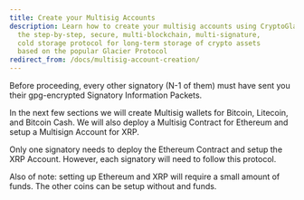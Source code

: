 ```yaml
---
title: Create your Multisig Accounts
description: Learn how to create your multisig accounts using CryptoGlacier,
  the step-by-step, secure, multi-blockchain, multi-signature,
  cold storage protocol for long-term storage of crypto assets
  based on the popular Glacier Protocol
redirect_from: /docs/multisig-account-creation/
---
```


Before proceeding, every other signatory (N-1 of them) must have sent you their
gpg-encrypted <span class="warning">Signatory Information Packets</span>.

In the next few sections we will create Multisig wallets for Bitcoin,
Litecoin, and Bitcoin Cash. We will also deploy a Multisig Contract for
Ethereum and setup a Multisign Account for XRP.

Only one signatory needs to deploy the Ethereum Contract and setup the XRP
Account. However, each signatory will need to follow this protocol.

Also of note: setting up Ethereum and XRP will require a small amount of funds.
The other coins can be setup without and funds.
